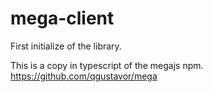 # mega-client

First initialize of the library.

This is a copy in typescript of the megajs npm.
https://github.com/qgustavor/mega
